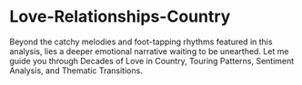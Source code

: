 # Love-Relationships-Country
Beyond the catchy melodies and foot-tapping rhythms featured in this analysis, lies a deeper emotional narrative waiting to be unearthed. Let me guide you through Decades of Love in Country, Touring Patterns, Sentiment Analysis, and Thematic Transitions.
